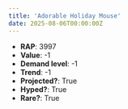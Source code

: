```yaml
---
title: 'Adorable Holiday Mouse'
date: 2025-08-06T00:00:00Z
---
```

- **RAP**: 3997
- **Value**: -1
- **Demand level**: -1
- **Trend**: -1
- **Projected?**: True
- **Hyped?**: True
- **Rare?**: True
